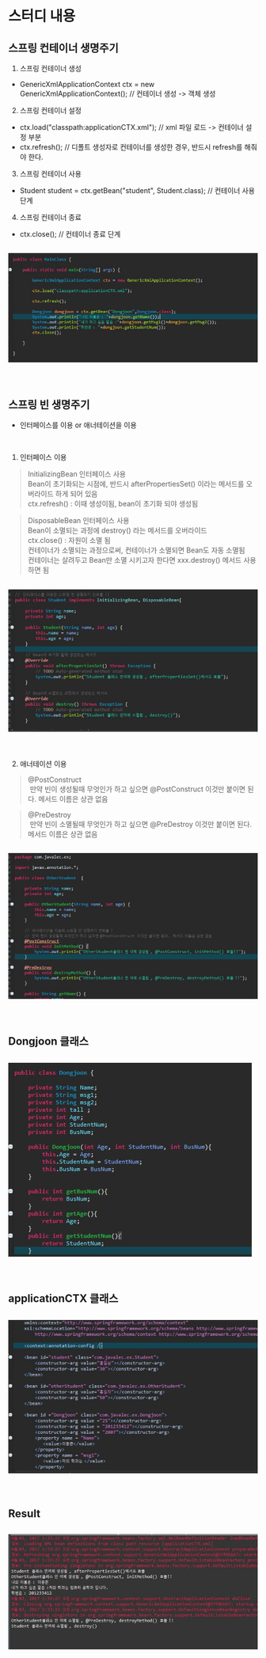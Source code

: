 # 스터디 내용

## 스프링 컨테이너 생명주기
1. 스프링 컨테이너 생성
- GenericXmlApplicationContext ctx = new GenericXmlApplicationContext();	// 컨테이너 생성 -> 객체 생성

2. 스프링 컨테이너 설정
- ctx.load("classpath:applicationCTX.xml");	// xml 파일 로드 -> 컨테이너 설정 부분
- ctx.refresh(); // 디폴트 생성자로 컨테이너를 생성한 경우, 반드시 refresh를 해줘야 한다.

3. 스프링 컨테이너 사용
- Student student = ctx.getBean("student", Student.class);	// 컨테이너 사용 단계

4. 스프링 컨테이너 종료
- ctx.close();  // 컨테이너 종료 단계

## ![사진](https://github.com/leedongjoon121/SpringFramework_study/blob/lecture6/img/Main.JPG?raw=true)

<br/>

## 스프링 빈 생명주기 
- 인터페이스를 이용 or 애너테이션을 이용

<br/>

1. 인터페이스 이용
> InitializingBean 인터페이스 사용 <br/>
  Bean이 초기화되는 시점에, 반드시 afterPropertiesSet() 이라는 메서드를 오버라이드 하게 되어 있음 <br/>
     ctx.refresh()  : 이때 생성이됨, bean이 초기화 되야 생성됨 <br/>

> DisposableBean 인터페이스 사용 <br/>
  Bean이 소멸되는 과정에 destroy() 라는 메서드를 오버라이드 <br/>
  ctx.close()  : 자원이 소멸 됨 <br/>
  컨테이너가 소멸되는 과정으로써, 컨테이너가 소멸되면 Bean도 자동 소멸됨 <br/>
  컨테이너는 살려두고 Bean만 소멸 시키고자 한다면 xxx.destroy() 메서드 사용하면 됨 <br/>

## ![사진](https://github.com/leedongjoon121/SpringFramework_study/blob/lecture6/img/Student.JPG?raw=true)

<br/>

2. 애너테이션 이용
> @PostConstruct <br/>
  만약 빈이 생성될때 무엇인가 하고 싶으면 @PostConstruct 이것만 붙이면 된다. 메서드 이름은 상관 없음 <br/>

> @PreDestroy <br/>
  만약 빈이 소멸될때 무엇인가 하고 싶으면 @PreDestroy 이것만 붙이면 된다. 메서드 이름은 상관 없음 <br/>
  
## ![사진](https://github.com/leedongjoon121/SpringFramework_study/blob/lecture6/img/Otherstudent.JPG?raw=true)
  
<br/>

## Dongjoon 클래스
## ![사진](https://github.com/leedongjoon121/SpringFramework_study/blob/lecture6/img/Dongjoon.JPG?raw=true)

<br/>

## applicationCTX 클래스
## ![사진](https://github.com/leedongjoon121/SpringFramework_study/blob/lecture6/img/applicationCTX.JPG?raw=true)

<br/>

## Result 
## ![사진](https://github.com/leedongjoon121/SpringFramework_study/blob/lecture6/img/result.JPG?raw=true)

